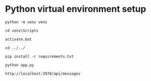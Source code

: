 # Python virtual environment setup

```
python -m venv venv
```

```
cd venv\Scripts
```

```
activate.bat

```

```
cd ../../
```

```
pip install -r requirements.txt
```

```
python app.py
```

```
http://localhost:3978/api/messages
```
